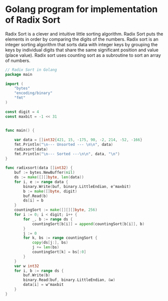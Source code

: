 # Golang program for implementation of Radix Sort
Radix Sort is a clever and intuitive little sorting algorithm. Radix Sort puts the elements in order by comparing the digits of the numbers. Radix sort is an integer sorting algorithm that sorts data with integer keys by grouping the keys by individual digits that share the same significant position and value (place value). Radix sort uses counting sort as a subroutine to sort an array of numbers.

``` go
// Radix Sort in Golang
package main
  
import (
    "bytes"
    "encoding/binary"  
    "fmt"
)
 
const digit = 4
const maxbit = -1 << 31
  
 
func main() {
 
    var data = []int32{421, 15, -175, 90, -2, 214, -52, -166}
    fmt.Println("\n--- Unsorted --- \n\n", data)
    radixsort(data)
    fmt.Println("\n--- Sorted ---\n\n", data, "\n")
} 
 
func radixsort(data []int32) {
    buf := bytes.NewBuffer(nil)
    ds := make([][]byte, len(data))
    for i, e := range data {
        binary.Write(buf, binary.LittleEndian, e^maxbit)
        b := make([]byte, digit)
        buf.Read(b)
        ds[i] = b
    }
    countingSort := make([][][]byte, 256)
    for i := 0; i < digit; i++ {
        for _, b := range ds {
            countingSort[b[i]] = append(countingSort[b[i]], b)
        }
        j := 0
        for k, bs := range countingSort {
            copy(ds[j:], bs)
            j += len(bs)
            countingSort[k] = bs[:0]
        }
    }   
    var w int32
    for i, b := range ds {
        buf.Write(b)
        binary.Read(buf, binary.LittleEndian, &w)
        data[i] = w^maxbit
    }   
}
```